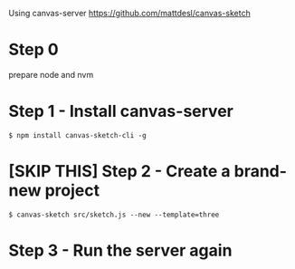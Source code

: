 Using canvas-server
https://github.com/mattdesl/canvas-sketch

# Step 0
prepare node and nvm

# Step 1 - Install canvas-server
```
$ npm install canvas-sketch-cli -g
```


# [SKIP THIS] Step 2 - Create a brand-new project
```
$ canvas-sketch src/sketch.js --new --template=three
```

# Step 3 - Run the server again
